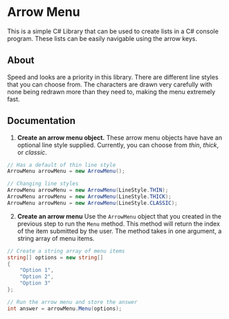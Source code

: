 # Arrow Menu
This is a simple C# Library that can be used to create lists in a C# console program. These lists can be easily navigable using the arrow keys.

## About
Speed and looks are a priority in this library. There are different line styles that you can choose from. The characters are drawn very carefully with none being redrawn more than they need to, making the menu extremely fast.

## Documentation
1. **Create an arrow menu object.**
These arrow menu objects have have an optional line style supplied. Currently, you can choose from *thin*, *thick*, or *classic*.
```cs
// Has a default of thin line style
ArrowMenu arrowMenu = new ArrowMenu();

// Changing line styles
ArrowMenu arrowMenu = new ArrowMenu(LineStyle.THIN);
ArrowMenu arrowMenu = new ArrowMenu(LineStyle.THICK);
ArrowMenu arrowMenu = new ArrowMenu(LineStyle.CLASSIC);
```

2. **Create an arrow menu**
Use the `ArrowMenu` object that you created in the previous step to run the `Menu` method. This method will return the index of the item submitted by the user. The method takes in one argument, a string array of menu items.
```cs
// Create a string array of menu items
string[] options = new string[]
{
	"Option 1",
	"Option 2",
	"Option 3"
};

// Run the arrow menu and store the answer
int answer = arrowMenu.Menu(options);
```
